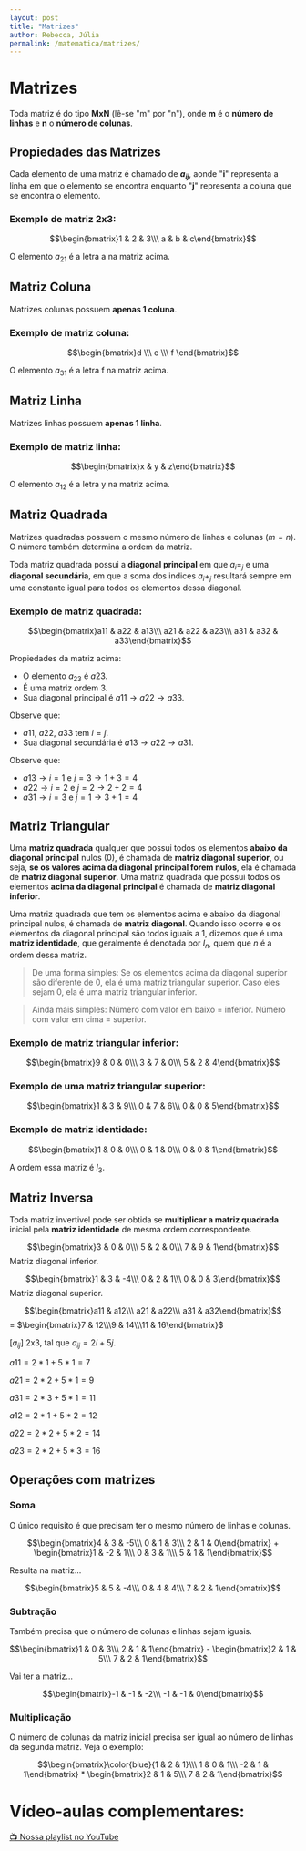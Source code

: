 ```yaml
---
layout: post
title: "Matrizes"
author: Rebecca, Júlia
permalink: /matematica/matrizes/
---
```

# Matrizes
Toda matriz é do tipo **MxN** (lê-se "m" por "n"), onde **m** é o __número de linhas__ e **n** o __número de colunas__. 

## Propiedades das Matrizes
Cada elemento de uma matriz é chamado de **$a{_i}$${_j}$**, aonde "**i**" representa a linha em que o elemento se encontra enquanto "**j**" representa a coluna que se encontra o elemento.

### Exemplo de matriz 2x3:

$$\begin{bmatrix}1 & 2 & 3\\\ a & b & c\end{bmatrix}$$

O elemento $a{_2}$${_1}$ é a letra a na matriz acima. 

## Matriz Coluna
Matrizes colunas possuem **apenas 1 coluna**.

### Exemplo de matriz coluna:

$$\begin{bmatrix}d \\\ e \\\ f \end{bmatrix}$$

O elemento $a{_3}$${_1}$ é a letra f na matriz acima. 

## Matriz Linha

Matrizes linhas possuem **apenas 1 linha**.

### Exemplo de matriz linha:

$$\begin{bmatrix}x & y & z\end{bmatrix}$$

O elemento $a{_1}$${_2}$ é a letra y na matriz acima.

## Matriz Quadrada
Matrizes quadradas possuem o mesmo número de linhas e colunas ($m = n$). O número também determina a ordem da matriz.

Toda matriz quadrada possui a **diagonal principal** em que $a{_i}$=${_j}$ e uma **diagonal secundária**, em que a soma dos indices $a{_i}$+${_j}$ resultará sempre em uma constante igual para todos os elementos dessa diagonal.

### Exemplo de matriz quadrada:

$$\begin{bmatrix}a11 & a22 & a13\\\ a21 & a22 & a23\\\ a31 & a32 & a33\end{bmatrix}$$

Propiedades da matriz acima:
- O elemento $a{_2}$${_3}$ é $a23$. 
- É uma matriz ordem 3.
- Sua diagonal principal é $a11 \rightarrow a22 \rightarrow a33$.

Observe que:
- $a11$, $a22$, $a33$ tem $i = j$.
- Sua diagonal secundária é $a13 \rightarrow a22 \rightarrow a31$. 

Observe que:
- $a13 \rightarrow i = 1$ e $j = 3 \rightarrow 1+3=4$
- $a22 \rightarrow i = 2$ e $j = 2 \rightarrow 2+2=4$
- $a31 \rightarrow i = 3$ e $j = 1 \rightarrow 3+1=4$

## Matriz Triangular
Uma **matriz quadrada** qualquer que possui todos os elementos **abaixo da diagonal principal** nulos (0), é chamada de **matriz diagonal superior**, ou seja, **se os valores acima da diagonal principal forem nulos**, ela é chamada de **matriz diagonal superior**. Uma matriz quadrada que possui todos os elementos **acima da diagonal principal** é chamada de **matriz diagonal inferior**.  

Uma matriz quadrada que tem os elementos acima e abaixo da diagonal principal nulos, é chamada de **matriz diagonal**. Quando isso ocorre e os elementos da diagonal principal são todos iguais a 1, dizemos que é uma **matriz identidade**, que geralmente é denotada por $I_{n}$, quem que $n$ é a ordem dessa matriz.


> De uma forma simples: Se os elementos acima da diagonal superior são diferente de 0, ela é uma matriz triangular superior. Caso eles sejam 0, ela é uma matriz triangular inferior.

> Ainda mais simples: Número com valor em baixo = inferior. Número com valor em cima = superior.

### Exemplo de matriz triangular inferior:

$$\begin{bmatrix}9 & 0 & 0\\\ 3 & 7 & 0\\\ 5 & 2 & 4\end{bmatrix}$$

### Exemplo de uma matriz triangular superior: 

$$\begin{bmatrix}1 & 3 & 9\\\ 0 & 7 & 6\\\ 0 & 0 & 5\end{bmatrix}$$

### Exemplo de matriz identidade:

$$\begin{bmatrix}1 & 0 & 0\\\ 0 & 1 & 0\\\ 0 & 0 & 1\end{bmatrix}$$

A ordem essa matriz é $I_{3}$.

## Matriz Inversa
Toda matriz invertivel pode ser obtida se **multiplicar a matriz quadrada** inicial pela **matriz identidade** de mesma ordem correspondente.

$$\begin{bmatrix}3 & 0 & 0\\\ 5 & 2 & 0\\\ 7 & 9 & 1\end{bmatrix}$$
Matriz diagonal inferior.

$$\begin{bmatrix}1 & 3 & -4\\\ 0 & 2 & 1\\\ 0 & 0 & 3\end{bmatrix}$$
Matriz diagonal superior.

$$\begin{bmatrix}a11 & a12\\\ a21 & a22\\\ a31 & a32\end{bmatrix}$$ = $\begin{bmatrix}7 & 12\\\9 & 14\\\11 & 16\end{bmatrix}$

$[a_{ij}]$ 2x3, tal que $a_{ij} = 2i + 5j$.

$a11 = 2 * 1 + 5 * 1 = 7$

$a21 = 2 * 2 + 5 * 1 = 9$

$a31 = 2 * 3 + 5 * 1 = 11$

$a12 = 2 * 1 + 5 * 2 = 12$

$a22 = 2 * 2 + 5 * 2 = 14$

$a23 = 2 * 2 + 5 * 3 = 16$

## Operações com matrizes
### Soma
O único requisito é que precisam ter o mesmo número de linhas e colunas.

$$\begin{bmatrix}4 & 3 & -5\\\ 0 & 1 & 3\\\ 2 & 1 & 0\end{bmatrix} + \begin{bmatrix}1 & -2 & 1\\\ 0 & 3 & 1\\\ 5 & 1 & 1\end{bmatrix}$$  

Resulta na matriz...  

$$\begin{bmatrix}5 & 5 & -4\\\ 0 & 4 & 4\\\ 7 & 2 & 1\end{bmatrix}$$

### Subtração
Também precisa que o número de colunas e linhas sejam iguais.

$$\begin{bmatrix}1 & 0 & 3\\\ 2 & 1 & 1\end{bmatrix} - \begin{bmatrix}2 & 1 & 5\\\ 7 & 2 & 1\end{bmatrix}$$  

Vai ter a matriz...  

$$\begin{bmatrix}-1 & -1 & -2\\\ -1 & -1 & 0\end{bmatrix}$$

### Multiplicação
O número de colunas da matriz inicial precisa ser igual ao número de linhas da segunda matriz. Veja o exemplo:

$$\begin{bmatrix}\color{blue}{1 & 2 & 1}\\\ 1 & 0 & 1\\\ -2 & 1 & 1\end{bmatrix} * \begin{bmatrix}2 & 1 & 5\\\ 7 & 2 & 1\end{bmatrix}$$  

# Vídeo-aulas complementares:
[📺 Nossa playlist no YouTube](https://youtube.com/playlist?list=PLDKxz_KUEUfPWsM7DE9c2MrUuPZjZQtnw)

